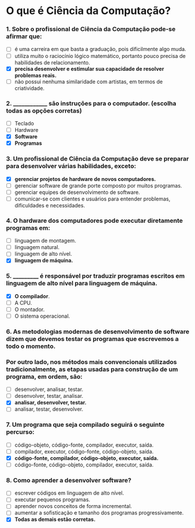 # O que é Ciência da Computação?

### 1. Sobre o profissional de Ciência da Computação pode-se afirmar que:
- [ ] é uma carreira em que basta a graduação, pois dificilmente algo muda.
- [ ] utiliza muito o raciocínio lógico matemático, portanto pouco precisa de habilidades de relacionamento.
- [x] **precisa desenvolver e estimular sua capacidade de resolver problemas reais.**
- [ ] não possui nenhuma similaridade com artistas, em termos de criatividade.

### 2. ____________ são instruções para o computador. (escolha todas as opções corretas)
- [ ] Teclado
- [ ] Hardware
- [x] **Software**
- [x] **Programas**

### 3. Um profissional de Ciência da Computação deve se preparar para desenvolver várias habilidades, exceto:
- [x] **gerenciar projetos de hardware de novos computadores.**     
- [ ] gerenciar software de grande porte composto por muitos programas.
- [ ] gerenciar equipes de desenvolvimento de software.
- [ ] comunicar-se com clientes e usuários para entender problemas, dificuldades e necessidades.

### 4. O hardware dos computadores pode executar diretamente programas em: 
- [ ] linguagem de montagem.
- [ ] linguagem natural.
- [ ] linguagem de alto nível.
- [x] **linguagem de máquina.**

### 5. _________ é responsável por traduzir programas escritos em linguagem de alto nível para linguagem de máquina.
- [x] **O compilador**.
- [ ] A CPU.
- [ ] O montador.
- [ ] O sistema operacional.

### 6. As metodologias modernas de desenvolvimento de software dizem que devemos testar os programas que escrevemos  a todo o momento.
### Por outro lado, nos métodos mais convencionais utilizados tradicionalmente, as etapas usadas para construção de um programa, em ordem, são:
- [ ] desenvolver, analisar, testar.
- [ ] desenvolver, testar, analisar.
- [x] **analisar, desenvolver, testar.**
- [ ] analisar, testar, desenvolver.

### 7. Um programa que seja compilado seguirá o seguinte percurso:
- [ ] código-objeto, código-fonte, compilador, executor, saída.
- [ ] compilador, executor, código-fonte, código-objeto, saída.
- [x] **código-fonte, compilador, código-objeto, executor, saída.**
- [ ] código-fonte, código-objeto, compilador, executor, saída.

### 8. Como aprender a desenvolver software?
- [ ] escrever códigos em linguagem de alto nível.
- [ ] executar pequenos programas.
- [ ] aprender novos conceitos de forma incremental.
- [ ] aumentar a sofisticação e tamanho dos programas progressivamente.
- [X] **Todas as demais estão corretas.**